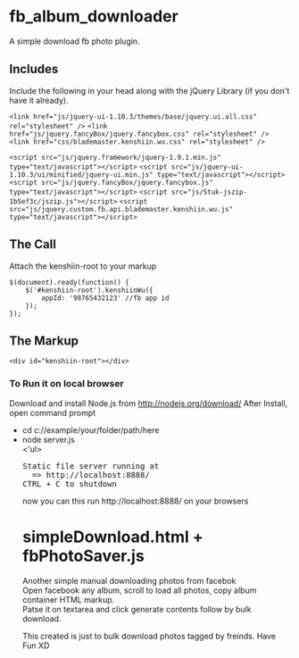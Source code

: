 # fb_album_downloader
A simple download fb photo plugin.

## Includes 
Include the following in your head along with the jQuery Library (if you don't have it already).

`<link href="js/jquery-ui-1.10.3/themes/base/jquery.ui.all.css" rel="stylesheet" />`
`<link href="js/jquery.fancyBox/jquery.fancybox.css" rel="stylesheet" />`
`<link href="css/blademaster.kenshiin.wu.css" rel="stylesheet" />`

`<script src="js/jquery.framework/jquery-1.9.1.min.js" type="text/javascript"></script>`
`<script src="js/jquery-ui-1.10.3/ui/minified/jquery-ui.min.js" type="text/javascript"></script>`
`<script src="js/jquery.fancyBox/jquery.fancybox.js" type="text/javascript"></script>`
`<script src="js/Stuk-jszip-1b5ef3c/jszip.js"></script>`
`<script src="js/jquery.custom.fb.api.blademaster.kenshiin.wu.js" type="text/javascript"></script>`

## The Call
Attach the kenshiin-root to your markup

	$(document).ready(function() {
		$('#kenshiin-root').kenshiinWu({
			appId: '98765432123' //fb app id
		});
	});

## The Markup
	<div id="kenshiin-root"></div>

### To Run it on local browser
Download and install Node.js from http://nodejs.org/download/
After Install, open command prompt 
<ul>
<li>cd c://example/your/folder/path/here </li>
<li>node server.js </li>
<'ul>
<pre>
Static file server running at 
  => http://localhost:8888/ 
CTRL + C to shutdown 
</pre>

now you can this run http://localhost:8888/ on your browsers


# simpleDownload.html + fbPhotoSaver.js  
Another simple manual downloading photos from facebok <br/>
Open facebook any album, scroll to load all photos, copy album container HTML markup. <br/>
Patse it on textarea and click generate contents follow by bulk download. <br/>


This created is just to bulk download photos tagged by freinds.
Have Fun XD

